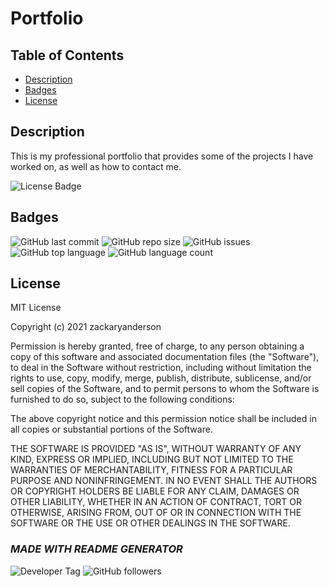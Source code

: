   # Portfolio

  ## Table of Contents

  * [Description](#description)  
  * [Badges](#badges)  
  * [License](#license)  


  ## Description

  This is my professional portfolio that provides some of the projects I have worked on, as well as how to contact me. 
  
  ![License Badge](https://img.shields.io/badge/license-MIT-brightgreen)
  

  
  ## Badges

  ![GitHub last commit](https://img.shields.io/github/last-commit/zackaryanderson/zackaryanderson.github.io)
  ![GitHub repo size](https://img.shields.io/github/repo-size/zackaryanderson/zackaryanderson.github.io)
  ![GitHub issues](https://img.shields.io/github/issues/zackaryanderson/zackaryanderson.github.io)
  ![GitHub top language](https://img.shields.io/github/languages/top/zackaryanderson/zackaryanderson.github.io) ![GitHub language count](https://img.shields.io/github/languages/count/zackaryanderson/zackaryanderson.github.io)
  

  
  ## License
  MIT License

  Copyright (c) 2021 zackaryanderson
    
  Permission is hereby granted, free of charge, to any person obtaining a copy
  of this software and associated documentation files (the "Software"), to deal
  in the Software without restriction, including without limitation the rights
  to use, copy, modify, merge, publish, distribute, sublicense, and/or sell    copies of the Software, and to permit persons to whom the Software is
  furnished to do so, subject to the following conditions:
    
  The above copyright notice and this permission notice shall be included in all
  copies or substantial portions of the Software.
    
  THE SOFTWARE IS PROVIDED "AS IS", WITHOUT WARRANTY OF ANY KIND, EXPRESS OR
  IMPLIED, INCLUDING BUT NOT LIMITED TO THE WARRANTIES OF MERCHANTABILITY,
  FITNESS FOR A PARTICULAR PURPOSE AND NONINFRINGEMENT. IN NO EVENT SHALL THE
  AUTHORS OR COPYRIGHT HOLDERS BE LIABLE FOR ANY CLAIM, DAMAGES OR OTHER
  LIABILITY, WHETHER IN AN ACTION OF CONTRACT, TORT OR OTHERWISE, ARISING FROM,
  OUT OF OR IN CONNECTION WITH THE SOFTWARE OR THE USE OR OTHER DEALINGS IN THE
  SOFTWARE.
    

  

  ### _MADE WITH README GENERATOR_
  ![Developer Tag](https://img.shields.io/badge/Developed%20By%3A-Zack%20Anderson-orange)
  ![GitHub followers](https://img.shields.io/github/followers/zackaryanderson?style=social)
        
